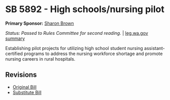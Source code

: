 # SB 5892 - High schools/nursing pilot
**Primary Sponsor:** [Sharon Brown](/person/leg/sharon.brown.md)

*Status: Passed to Rules Committee for second reading.* | [leg.wa.gov summary](https://app.leg.wa.gov/billsummary?BillNumber=5892&Year=2021)

Establishing pilot projects for utilizing high school student nursing assistant-certified programs to address the nursing workforce shortage and promote nursing careers in rural hospitals.

## Revisions
* [Original Bill](1/)
* [Substitute Bill](S/)